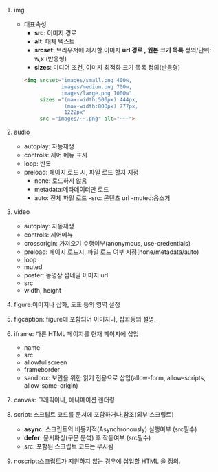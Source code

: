1. img
    - 대표속성
        - **src**: 이미지 경로
        - **alt**: 대체 텍스트
        - **srcset**: 브라우저에 제시할 이미지 **url 경로 , 원본 크기 목록** 정의/단위: w,x (반응형)
        - **sizes**: 미디어 조건, 이미지 최적화 크기 목록 정의(반응형)
        ```html
        <img srcset="images/small.png 400w, 
                    images/medium.png 700w, 
                    images/large.png 1000w" 
             sizes ="(max-width:500px) 444px, 
                     (max-width:800px) 777px,
                     1222px"
             src ="images/~~.png" alt="~~~">
        ```

2. audio
    - autoplay: 자동재생
    - controls: 제어 메뉴 표시
    - loop: 반복
    - preload: 페이지 로드 시, 파일 로드 할지 지정
        - none: 로드하지 않음
        - metadata:메타데이터만 로드
        - auto: 전체 파일 로드
    -src: 콘텐츠 url
    -muted:음소거

3. video
    - autoplay: 자동재생
    - controls: 제어메뉴
    - crossorigin: 가져오기 수행여부(anonymous, use-credentials)
    - preload: 페이지 로드시, 파일 로드 여부 지정(none/metadata/auto)
    - loop
    - muted
    - poster: 동영상 썸네일 이미지 url
    - src
    - width, height


4. figure:이미지나 삽화, 도표 등의 영역 설정
5. figcaption: figure에 포함되어 이미지나, 삽화등의 설명.
6. iframe: 다른 HTML 페이지를 현재 페이지에 삽입
    - name
    - src
    - allowfullscreen
    - frameborder
    - sandbox: 보안을 위한 읽기 전용으로 삽입(allow-form, allow-scripts, allow-same-origin)
7. canvas: 그래픽이나, 애니메이션 렌더링
8. script: 스크립트 코드를 문서에 포함하거나,참조(외부 스크립트)
    - **async**: 스크립트의 비동기적(Asynchronously) 실행여부 (src필수)
    - **defer**: 문서파싱(구문 분석) 후 작동여부 (src필수)
    - src: 포함된 스크립트 코드는 무시됨
9. noscript:스크립트가 지원하지 않는 경우에 삽입할 HTML 을 정의.